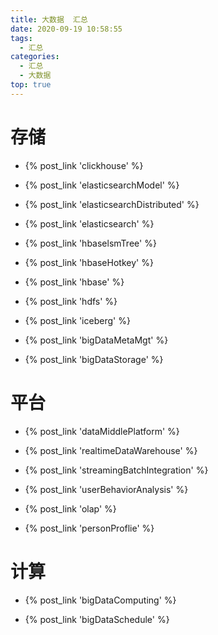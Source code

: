 ```yaml
---
title: 大数据  汇总
date: 2020-09-19 10:58:55
tags:
  - 汇总
categories:
  - 汇总  
  - 大数据
top: true    
---
```


<p></p>
<!-- more -->

# 存储
+ {% post_link 'clickhouse' %}

+ {% post_link 'elasticsearchModel' %}
+ {% post_link 'elasticsearchDistributed' %}
+ {% post_link 'elasticsearch' %}

+ {% post_link 'hbaselsmTree' %}
+ {% post_link 'hbaseHotkey' %}
+ {% post_link 'hbase' %}

+ {% post_link 'hdfs' %}

+ {% post_link 'iceberg' %}

+ {% post_link 'bigDataMetaMgt' %}

+ {% post_link 'bigDataStorage' %}



# 平台

+ {% post_link 'dataMiddlePlatform' %}

+ {% post_link 'realtimeDataWarehouse' %}

+ {% post_link 'streamingBatchIntegration' %}

+ {% post_link 'userBehaviorAnalysis' %}

+ {% post_link 'olap' %}

+ {% post_link 'personProflie' %}


# 计算
+ {% post_link 'bigDataComputing' %}

+ {% post_link 'bigDataSchedule' %}
































